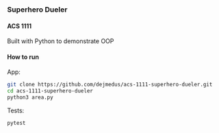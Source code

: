 
### Superhero Dueler
#### ACS 1111

Built with Python to demonstrate OOP
#### How to run

App:
``` bash
git clone https://github.com/dejmedus/acs-1111-superhero-dueler.git
cd acs-1111-superhero-dueler
python3 area.py
```

Tests:
``` bash
pytest
```